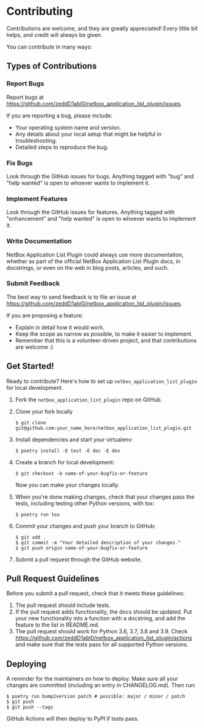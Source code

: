 # Contributing

Contributions are welcome, and they are greatly appreciated! Every little bit
helps, and credit will always be given.

You can contribute in many ways:

## Types of Contributions

### Report Bugs

Report bugs at https://github.com/zeddD1abl0/netbox_application_list_plugin/issues.

If you are reporting a bug, please include:

* Your operating system name and version.
* Any details about your local setup that might be helpful in troubleshooting.
* Detailed steps to reproduce the bug.

### Fix Bugs

Look through the GitHub issues for bugs. Anything tagged with "bug" and "help
wanted" is open to whoever wants to implement it.

### Implement Features

Look through the GitHub issues for features. Anything tagged with "enhancement"
and "help wanted" is open to whoever wants to implement it.

### Write Documentation

NetBox Application List Plugin could always use more documentation, whether as part of the
official NetBox Application List Plugin docs, in docstrings, or even on the web in blog posts,
articles, and such.

### Submit Feedback

The best way to send feedback is to file an issue at https://github.com/zeddD1abl0/netbox_application_list_plugin/issues.

If you are proposing a feature:

* Explain in detail how it would work.
* Keep the scope as narrow as possible, to make it easier to implement.
* Remember that this is a volunteer-driven project, and that contributions
  are welcome :)

## Get Started!

Ready to contribute? Here's how to set up `netbox_application_list_plugin` for local development.

1. Fork the `netbox_application_list_plugin` repo on GitHub.
2. Clone your fork locally

    ```
    $ git clone git@github.com:your_name_here/netbox_application_list_plugin.git
    ```

3. Install dependencies and start your virtualenv:

    ```
    $ poetry install -E test -E doc -E dev
    ```

4. Create a branch for local development:

    ```
    $ git checkout -b name-of-your-bugfix-or-feature
    ```

    Now you can make your changes locally.

5. When you're done making changes, check that your changes pass the
   tests, including testing other Python versions, with tox:

    ```
    $ poetry run tox
    ```

6. Commit your changes and push your branch to GitHub:

    ```
    $ git add .
    $ git commit -m "Your detailed description of your changes."
    $ git push origin name-of-your-bugfix-or-feature
    ```

7. Submit a pull request through the GitHub website.

## Pull Request Guidelines

Before you submit a pull request, check that it meets these guidelines:

1. The pull request should include tests.
2. If the pull request adds functionality, the docs should be updated. Put
   your new functionality into a function with a docstring, and add the
   feature to the list in README.md.
3. The pull request should work for Python 3.6, 3.7, 3.8 and 3.9. Check
   https://github.com/zeddD1abl0/netbox_application_list_plugin/actions
   and make sure that the tests pass for all supported Python versions.


## Deploying

A reminder for the maintainers on how to deploy.
Make sure all your changes are committed (including an entry in CHANGELOG.md).
Then run:

```
$ poetry run bump2version patch # possible: major / minor / patch
$ git push
$ git push --tags
```

GitHub Actions will then deploy to PyPI if tests pass.
